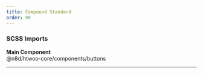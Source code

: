 ```yaml
---
title: Compound Standard
order: 99
---
```


### SCSS Imports

**Main Component**\
@n8d/htwoo-core/components/buttons

***